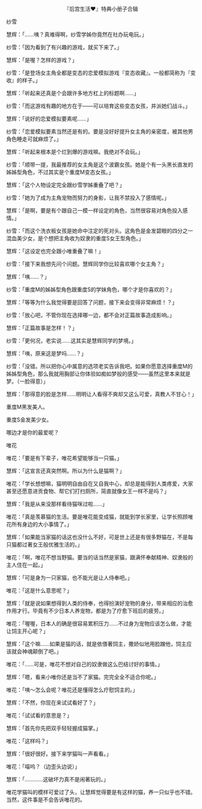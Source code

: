 <p align="center">『后宫生活❤』特典小册子合辑</p>

纱雪

慧辉：「……咦？真难得啊，纱雪学姊你竟然在社办玩电玩。」

纱雪：「因为看到了有兴趣的游戏，就买下来了。」

慧辉：「是喔？怎样的游戏？」

纱雪：「是登场女主角全都是变态的恋爱模拟游戏『变态收藏』。一般都简称为『变收』的样子。」

慧辉：「听起来还真是个会跟许多地方杠上的标题啊……」

纱雪：「而这游戏有趣的地方在于——可以培育这些变态女孩，并派她们战斗。」

慧辉：「说好的恋爱模拟要素呢……」

纱雪：「恋爱模拟要素当然还是有的。要是没好好提升女主角的亲密度，被其他男角色睡走可就麻烦了。」

慧辉：「听起来根本是个烂到爆的游戏嘛。我绝对不会玩。」

纱雪：「顺带一提，我最推荐的女主角是这个波霸女孩。她是个有一头黑长直发的姊姊型角色，不过其实是个重度M变态女孩。」

慧辉：「这个人物设定完全跟纱雪学姊重叠了吧？」

纱雪：「她为了成为主角宠物而努力的身影，让我不禁投入了感情呢。」

慧辉：「是啊，要是有个跟自己一模一样设定的角色，当然很容易对角色投入感情。」

纱雪：「而这个洗衣板女孩是她命中注定的死对头。这角色是金发碧眼的四分之一混血美少女，是个想把主角收为奴隶的重度S女王型角色。」

慧辉：「这设定也完全跟小唯重叠了嘛！」

纱雪：「接下来我想先问个问题。慧辉同学你比较喜欢哪个女主角？」

慧辉：「咦……？」

纱雪：「重度M的姊姊型角色跟重度S的学妹角色，哪个才是你喜欢的？」

慧辉：「等等为什么我觉得要是回答了问题，接下来会变得非常麻烦！？」

纱雪：「放心吧，不管你现在选择哪一边，都不会对正篇故事造成影响。」

慧辉：「正篇故事是怎样！？」

纱雪：「更何况，老实说……这其实是慧辉同学的梦境。」

慧辉：「咦，原来这是梦吗……？」

纱雪：「没错。所以把你心中属意的选项老实告诉我吧。如果你愿意选择重度M的姊姊型角色，那么我就用胸部让你体验如痴如梦般的感受——虽然这里本来就是梦。（一脸得意）」

慧辉：「那得意的脸是怎样……明明让人看得不爽却又这么可爱，真教人不甘心！」

重度M黑发美人。

重度S金发美少女。

哪边才是你的最爱呢？

唯花

唯花：「要是有下辈子，唯花希望能够当一只猫。」

慧辉：「这宣言还真突然啊。所以为什么是猫啊？」

唯花：「学长想想嘛，猫明明自由自在又自我中心，却总是能得到人类疼爱，大家甚至还愿意进贡食物、帮它们打扫厕所，简直就像女王一样不是吗？」

慧辉：「我是从来没那样看待猫咪过啦……」

唯花：「真是羡慕猫的生活。要是唯花能变成猫，就能到学长家里，让学长照顾唯花所有身边的大小事情了。」

慧辉：「如果能当家猫的话这也没什么不好，可是世上还是有很多野猫在，不是每只猫都过著女王般优雅生活的。」

唯花：「啊，唯花不想当野猫。要当的话当然是家猫，跟满怀奉献精神、奴隶般的主人住在一起。」

慧辉：「可是身为一只家猫，也不能光是让人侍奉吧。」

唯花：「这是什么意思呢？」

慧辉：「就是说如果想得到人类的侍奉，也得扮演好宠物的身分，带来相应的治愈作用才行。毕竟有不少日本人养宠物，都是为了疗愈下班后的疲劳。」

唯花：「喔喔，日本人的确是很容易累积压力……不过身为宠物应该怎么做，才能让饲主开心呢？」

慧辉：「这个嘛……如果是猫的话，就是依偎著饲主，撒娇似地用脸蹭他，饲主应该就会神魂颠倒了吧。」

唯花：「……可是，唯花不想对自己的奴隶做这么巴结讨好的事情。」

慧辉：「嗯，看来小唯你还是当不了家猫。完完全全不适合你呢。」

唯花：「咦～怎么会呢？唯花还是懂得怎么疗慰饲主的。」

慧辉：「不然，你现在来试试看好了？」

唯花：「试试看的意思是？」

慧辉：「首先你先把双手轻轻握成猫掌。」

唯花：「这样吗？」

慧辉：「很好很好。接下来学猫叫一声看看。」

唯花：「喵呜？（边歪头边说）」

慧辉：「…………这破坏力真不是闹著玩的。」

唯花学猫叫的模样可爱过了头，让慧辉觉得要是有这样的猫，养一只似乎也不错。当然，这件事是不会告诉唯花的。

